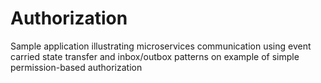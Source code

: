 # Authorization
Sample application illustrating microservices communication using event carried state transfer and inbox/outbox patterns on example of simple permission-based authorization
